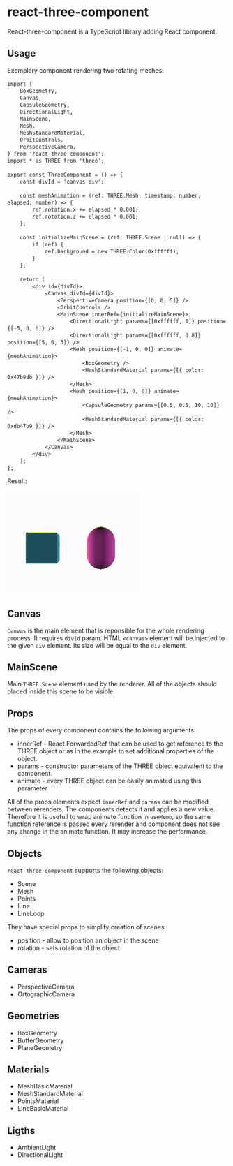 # react-three-component
React-three-component is a TypeScript library adding React component.

## Usage
Exemplary component rendering two rotating meshes:
```tsx
import {
    BoxGeometry,
    Canvas,
    CapsuleGeometry,
    DirectionalLight,
    MainScene,
    Mesh,
    MeshStandardMaterial,
    OrbitControls,
    PerspectiveCamera,
} from 'react-three-component';
import * as THREE from 'three';

export const ThreeComponent = () => {
    const divId = 'canvas-div';

    const meshAnimation = (ref: THREE.Mesh, timestamp: number, elapsed: number) => {
        ref.rotation.x += elapsed * 0.001;
        ref.rotation.z += elapsed * 0.001;
    };

    const initializeMainScene = (ref: THREE.Scene | null) => {
        if (ref) {
            ref.background = new THREE.Color(0xffffff);
        }
    };

    return (
        <div id={divId}>
            <Canvas divId={divId}>
                <PerspectiveCamera position={[0, 0, 5]} />
                <OrbitControls />
                <MainScene innerRef={initializeMainScene}>
                    <DirectionalLight params={[0xffffff, 1]} position={[-5, 0, 0]} />
                    <DirectionalLight params={[0xffffff, 0.8]} position={[5, 0, 3]} />
                    <Mesh position={[-1, 0, 0]} animate={meshAnimation}>
                        <BoxGeometry />
                        <MeshStandardMaterial params={[{ color: 0x47b9db }]} />
                    </Mesh>
                    <Mesh position={[1, 0, 0]} animate={meshAnimation}>
                        <CapsuleGeometry params={[0.5, 0.5, 10, 10]} />
                        <MeshStandardMaterial params={[{ color: 0xdb47b9 }]} />
                    </Mesh>
                </MainScene>
            </Canvas>
        </div>
    );
};
```
Result:

![Exemplary component video](https://raw.githubusercontent.com/TheDoom-IT/DawidBadurekThesis/master/docs/example.gif)

## Canvas
`Canvas` is the main element that is reponsible for the whole rendering process. It requires `divId` param. HTML `<canvas>` element will be injected to the given `div` element. Its size will be equal to the `div` element.

## MainScene
Main `THREE.Scene` element used by the renderer. All of the objects should placed inside
this scene to be visible.

## Props
The props of every component contains the following arguments:
- innerRef - React.ForwardedRef that can be used to get reference to the 
THREE object or as in the example to set additional properties of the object.
- params - constructor parameters of the THREE object equivalent to the component.
- animate - every THREE object can be easily animated using this parameter

All of the props elements expect `innerRef` and `params` can be modified between rerenders. The components
detects it and applies a new value. Therefore it is usefull to wrap animate function in
`useMemo`, so the same function reference is passed every rerender and component does not see any change in the animate function.
It may increase the performance.


## Objects
`react-three-component` supports the following objects:
- Scene
- Mesh
- Points
- Line
- LineLoop

They have special props to simplify creation of scenes:
- position - allow to position an object in the scene
- rotation - sets rotation of the object

## Cameras
- PerspectiveCamera
- OrtographicCamera

## Geometries
- BoxGeometry
- BufferGeometry
- PlaneGeometry

## Materials
- MeshBasicMaterial
- MeshStandardMaterial
- PointsMaterial
- LineBasicMaterial

## Ligths
- AmbientLight
- DirectionalLight